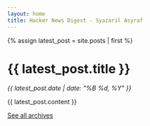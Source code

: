 ```yaml
---
layout: home
title: Hacker News Digest - Syazaril Asyraf
---
```

{% assign latest_post = site.posts | first %}
<h1>{{ latest_post.title }}</h1>
<p><em>{{ latest_post.date | date: "%B %d, %Y" }}</em></p>

{{ latest_post.content }}

<p><a href="/archive/">See all archives</a></p>
